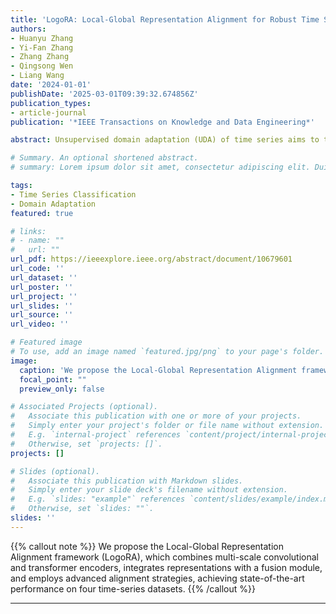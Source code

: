 ```yaml
---
title: 'LogoRA: Local-Global Representation Alignment for Robust Time Series Classification (TKDE 2024)'
authors:
- Huanyu Zhang
- Yi-Fan Zhang
- Zhang Zhang
- Qingsong Wen
- Liang Wang
date: '2024-01-01'
publishDate: '2025-03-01T09:39:32.674856Z'
publication_types:
- article-journal
publication: '*IEEE Transactions on Knowledge and Data Engineering*'

abstract: Unsupervised domain adaptation (UDA) of time series aims to teach models to identify consistent patterns across various temporal scenarios, disregarding domain-specific differences, which can maintain their predictive accuracy and effectively adapt to new domains. However, existing UDA methods struggle to adequately extract and align both global and local features in time series data. To address this issue, we propose the Local-Global Representation Alignment framework (LogoRA), which employs a two-branch encoder–comprising a multi-scale convolutional branch and a patching transformer branch. The encoder enables the extraction of both local and global representations from time series. A fusion module is then introduced to integrate these representations, enhancing domain-invariant feature alignment from multi-scale perspectives. To achieve effective alignment, LogoRA employs strategies like invariant feature learning on the source domain, utilizing triplet loss for fine alignment and dynamic time warping-based feature alignment. Additionally, it reduces source-target domain gaps through adversarial training and per-class prototype alignment. Our evaluations on four time-series datasets demonstrate that LogoRA outperforms strong baselines by up to 12.52%, showcasing its superiority in time series UDA tasks.

# Summary. An optional shortened abstract.
# summary: Lorem ipsum dolor sit amet, consectetur adipiscing elit. Duis posuere tellus ac convallis placerat. Proin tincidunt magna sed ex sollicitudin condimentum.

tags:
- Time Series Classification
- Domain Adaptation
featured: true

# links:
# - name: ""
#   url: ""
url_pdf: https://ieeexplore.ieee.org/abstract/document/10679601
url_code: ''
url_dataset: ''
url_poster: ''
url_project: ''
url_slides: ''
url_source: ''
url_video: ''

# Featured image
# To use, add an image named `featured.jpg/png` to your page's folder. 
image:
  caption: 'We propose the Local-Global Representation Alignment framework (LogoRA), which combines multi-scale convolutional and transformer encoders, integrates representations with a fusion module, and employs advanced alignment strategies, achieving state-of-the-art performance on four time-series datasets.'
  focal_point: ""
  preview_only: false

# Associated Projects (optional).
#   Associate this publication with one or more of your projects.
#   Simply enter your project's folder or file name without extension.
#   E.g. `internal-project` references `content/project/internal-project/index.md`.
#   Otherwise, set `projects: []`.
projects: []

# Slides (optional).
#   Associate this publication with Markdown slides.
#   Simply enter your slide deck's filename without extension.
#   E.g. `slides: "example"` references `content/slides/example/index.md`.
#   Otherwise, set `slides: ""`.
slides: ''
---
```


{{% callout note %}}
We propose the Local-Global Representation Alignment framework (LogoRA), which combines multi-scale convolutional and transformer encoders, integrates representations with a fusion module, and employs advanced alignment strategies, achieving state-of-the-art performance on four time-series datasets.
{{% /callout %}}


<!-- Add the publication's **full text** or **supplementary notes** here. You can use rich formatting such as including [code, math, and images](https://docs.hugoblox.com/content/writing-markdown-latex/). -->

---
